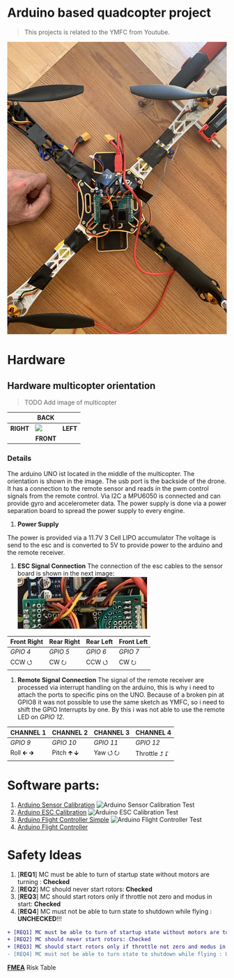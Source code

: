 # Arduino based quadcopter project
> This projects is related to the YMFC from Youtube.

![Quadcopter](doc/IMG_6664.JPEG)
# Hardware

## Hardware multicopter orientation
> TODO Add image of multicopter

|  | BACK                               |                |
|----|-------------------------------------------|--------------------|
| **RIGHT**   | ![](https://electronoobs.com/images/Robotica/tut_5/full_flight_controller.png)|**LEFT**  |
| | <center> **FRONT** </center>||

### Details
The arduino UNO ist located in the middle of the multicopter. The orientation is shown in the image. The usb port is the backside of the drone.
It has a connection to the remote sensor and reads in the pwm control signals from the remote control. Via I2C a MPU6050 is connected and can provide gyro and accelerometer data. The power supply is done via a power separation board to spread the power supply to every engine.

1. **Power Supply**
 
  The power is provided via a 11.7V 3 Cell LIPO accumulator
  The voltage is send to the esc and is converted to 5V to provide power to the arduino and the remote receiver.

1. **ESC Signal Connection**
  The connection of the esc cables to the sensor board is shown in the next image:
  ![](doc/esc_connection.JPEG)

|Front Right | Rear Right| Rear Left| Front Left |
|---|---|---|----|
| *GPIO 4*|*GPIO 5*|*GPIO 6*|*GPIO 7*|
| CCW ⭯| CW ⭮ | CCW ⭯| CW ⭮ |

1. **Remote Signal Connection**
The signal of the remote receiver are processed via interrupt handling on the arduino, this is why i need to attach the ports to specific pins on the UNO. Because of a broken pin at GPIO8 it was not possible to use the same sketch as YMFC, so i need to shift the GPIO Interrupts by one. By this i was not able to use the remote LED on *GPIO 12*.

| CHANNEL 1  | CHANNEL 2 |CHANNEL 3|CHANNEL 4 |
|---|---|---|----|
| *GPIO 9*|*GPIO 10*|*GPIO 11*|*GPIO 12*|
| Roll 🡰 🡲 | Pitch 🡱 🡳| Yaw  ⭯ ⭮ | Throttle ⮥ ⮦ |




# Software parts:

1. [Arduino Sensor Calibration](./arduino_uno_sensor_calibration)
   ![Arduino Sensor Calibration Test](https://github.com/net-attack/drone_controller/actions/workflows/test-setup.yml/badge.svg)
3. [Arduino ESC Calibration](./arduino_uno_esc_calibration)
   ![Arduino ESC Calibration Test](https://github.com/net-attack/drone_controller/actions/workflows/test-calibration.yml/badge.svg)
4. [Arduino Flight Controller Simple](./arduino_uno_flight_controller_simple)
   ![Arduino Flight Controller Test](https://github.com/net-attack/drone_controller/actions/workflows/test-controller.yml/badge.svg)
5. [Arduino Flight Controller](./arduino_uno_flight_controller)




# Safety Ideas

1. [**REQ1**] MC must be able to turn of startup state without motors are turning : **Checked**
1. [**REQ2**] MC should never start rotors: **Checked**
1. [**REQ3**] MC should start rotors only if throttle not zero and modus in start: **Checked**
1. [**REQ4**] MC must not be able to turn state to shutdown while flying : **UNCHECKED**!!!

```diff
+ [REQ1] MC must be able to turn of startup state without motors are turning : Checked 
+ [REQ2] MC should never start rotors: Checked
+ [REQ3] MC should start rotors only if throttle not zero and modus in start: Checked
- [REQ4] MC must not be able to turn state to shutdown while flying : UNCHECKED
```

**[FMEA](doc/risk-table-fmea.md)** Risk Table
